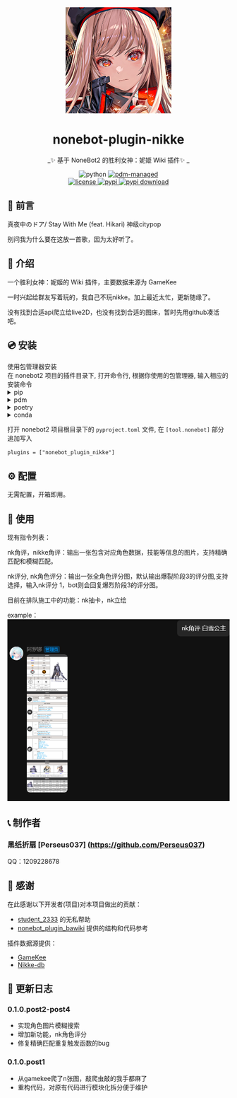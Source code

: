 <div align="center">
  <img src="https://github.com/Perseus037/data/blob/master/nikke.webp" alt="nonebot_plugin_nikke图标" >

# nonebot-plugin-nikke

_✨ 基于 NoneBot2 的胜利女神：妮姬 Wiki 插件✨ _

<img src="https://img.shields.io/badge/python-3.8+-blue.svg" alt="python">
<a href="https://pdm.fming.dev">
  <img src="https://img.shields.io/badge/pdm-managed-blueviolet" alt="pdm-managed">
</a>
<!-- <a href="https://wakatime.com/badge/user/b61b0f9a-f40b-4c82-bc51-0a75c67bfccf/project/f4778875-45a4-4688-8e1b-b8c844440abb">
  <img src="https://wakatime.com/badge/user/b61b0f9a-f40b-4c82-bc51-0a75c67bfccf/project/f4778875-45a4-4688-8e1b-b8c844440abb.svg" alt="wakatime">
</a> -->

<br />

<a href="./LICENSE">
  <img src="https://img.shields.io/github/license/lgc-NB2Dev/nonebot-plugin-uma.svg" alt="license">
</a>
<a href="https://pypi.python.org/pypi/nonebot-plugin-nikke">
  <img src="https://img.shields.io/pypi/v/nonebot-plugin-nikke.svg" alt="pypi">
</a>
<a href="https://pypi.org/project/nonebot-plugin-nikke/">
  <img src="https://img.shields.io/pypi/dm/nonebot-plugin-nikke.svg" alt="pypi download">
</a>

</div>

<div align="left">

## 💬 前言

真夜中のドア/ Stay With Me (feat. Hikari) 神级citypop

别问我为什么要在这放一首歌，因为太好听了。

## 📖 介绍

一个胜利女神：妮姬的 Wiki 插件，主要数据来源为 GameKee 

一时兴起给群友写着玩的，我自己不玩nikke。加上最近太忙，更新随缘了。

没有找到合适api爬立绘live2D，也没有找到合适的图床，暂时先用github凑活吧。

## 💿 安装

</details>
<summary>使用包管理器安装</summary>
在 nonebot2 项目的插件目录下, 打开命令行, 根据你使用的包管理器, 输入相应的安装命令

<details>
<summary>pip</summary>

    pip install nonebot-plugin-nikke[all]

</details>
<details>
<summary>pdm</summary>

    pdm add nonebot-plugin-nikke[all]

</details>
<details>
<summary>poetry</summary>

    poetry add nonebot-plugin-nikke[all]

</details>
<details>
<summary>conda</summary>

    conda install nonebot-plugin-nikke[all]

</details>

打开 nonebot2 项目根目录下的 `pyproject.toml` 文件, 在 `[tool.nonebot]` 部分追加写入

    plugins = ["nonebot_plugin_nikke"]

</details>

## ⚙️ 配置

无需配置，开箱即用。

## 🎉 使用

现有指令列表：

nk角评，nikke角评：输出一张包含对应角色数据，技能等信息的图片，支持精确匹配和模糊匹配。

nk评分, nk角色评分：输出一张全角色评分图，默认输出爆裂阶段3的评分图,支持选择，输入nk评分 1，bot则会回复爆烈阶段3的评分图。

目前在排队施工中的功能：nk抽卡，nk立绘

example：<img src="https://github.com/Perseus037/data/blob/master/nikke%20example.png" alt="示例" >

## 📞 制作者

### 黑纸折扇 [Perseus037] (https://github.com/Perseus037)

QQ：1209228678

## 🙏 感谢

在此感谢以下开发者(项目)对本项目做出的贡献：

-  [student_2333](https://github.com/lgc2333) 的无私帮助
-  [nonebot_plugin_bawiki](https://github.com/lgc-NB2Dev/nonebot-plugin-bawiki) 提供的结构和代码参考

插件数据源提供：

-  [GameKee](https://nikke.gamekee.com/) 
-  [Nikke-db](https://github.com/Nikke-db/Nikke-db.github.io) 

## 📝 更新日志

### 0.1.0.post2-post4
- 实现角色图片模糊搜索
- 增加新功能，nk角色评分
- 修复精确匹配重复触发函数的bug

### 0.1.0.post1

- 从gamekee爬了n张图，敲爬虫敲的我手都麻了
- 重构代码，对原有代码进行模块化拆分便于维护


